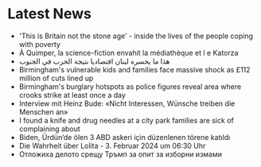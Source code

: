 # Latest News
-  'This is Britain not the stone age' - inside the lives of the people coping with poverty
-  À Quimper, la science-fiction envahit la médiathèque et l e Katorza
-  هذا ما يخسره لبنان اقتصاديا نتيجة الحرب في الجنوب
-  Birmingham's vulnerable kids and families face massive shock as £112 million of cuts lined up
-  Birmingham's burglary hotspots as police figures reveal area where crooks strike at least once a day
-  Interview mit Heinz Bude: «Nicht Interessen, Wünsche treiben die Menschen an»
-  I found a knife and drug needles at a city park families are sick of complaining about
-  Biden, Ürdün’de ölen 3 ABD askeri için düzenlenen törene katıldı
-  Die Wahrheit über Lolita - 3. Februar 2024 um 06:30 Uhr
-  Отложиха делото срещу Тръмп за опит за изборни измами
